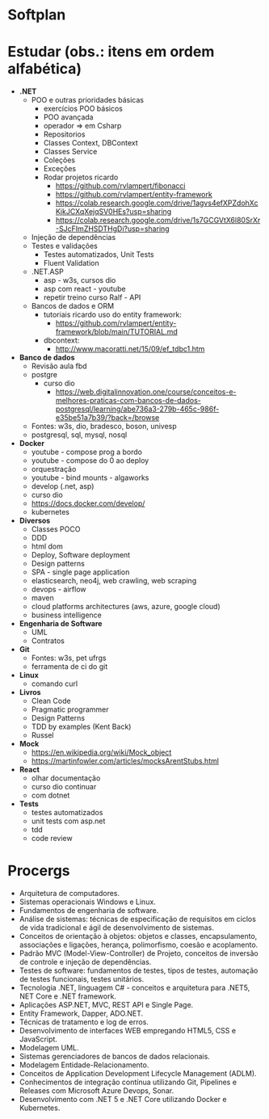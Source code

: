 # Softplan


# Estudar (obs.: itens em ordem alfabética)

- **.NET**
    - POO e outras prioridades básicas
        - exercícios POO básicos
        - POO avançada
        - operador => em Csharp
        - Repositorios
        - Classes Context, DBContext
        - Classes Service
        - Coleções
        - Exceções
        - Rodar projetos ricardo
            - <https://github.com/rvlampert/fibonacci>
            - <https://github.com/rvlampert/entity-framework>
            - <https://colab.research.google.com/drive/1agvs4efXPZdohXcKjkJCXqXejqSV0HEs?usp=sharing>
            - <https://colab.research.google.com/drive/1s7GCGVtX6l80SrXr-SJcFImZHSDTHgDi?usp=sharing>
    - Injeção de dependências
    - Testes e validações
        - Testes automatizados, Unit Tests 
        - Fluent Validation
    - .NET.ASP
        - asp - w3s, cursos dio
        - asp com react - youtube 
        - repetir treino curso Ralf - API
    - Bancos de dados e ORM
        - tutoriais ricardo uso do entity framework:
            - <https://github.com/rvlampert/entity-framework/blob/main/TUTORIAL.md>
        - dbcontext: 
            - <http://www.macoratti.net/15/09/ef_tdbc1.htm>
- **Banco de dados**
    - Revisão aula fbd
    - postgre 
        - curso dio 
            - <https://web.digitalinnovation.one/course/conceitos-e-melhores-praticas-com-bancos-de-dados-postgresql/learning/abe736a3-279b-465c-986f-e35be51a7b39/?back=/browse>
    - Fontes: w3s, dio, bradesco, boson, univesp
    - postgresql, sql, mysql, nosql
- **Docker**
    - youtube - compose prog a bordo
    - youtube - compose do 0 ao deploy
    - orquestração
    - youtube - bind mounts - algaworks
    - develop (.net, asp)
    - curso dio 
    - <https://docs.docker.com/develop/>
    - kubernetes
- **Diversos**
    - Classes POCO
    - DDD
    - html dom 
    - Deploy, Software deployment 
    - Design patterns
    - SPA - single page application
    - elasticsearch, neo4j, web crawling, web scraping
    - devops - airflow
    - maven
    - cloud platforms architectures (aws, azure, google cloud)
    - business intelligence 
- **Engenharia de Software**
    - UML     
    - Contratos 
- **Git** 
    - Fontes: w3s, pet ufrgs
    - ferramenta de ci do git
- **Linux**
    - comando curl
- **Livros**
    - Clean Code
    - Pragmatic programmer
    - Design Patterns
    - TDD by examples (Kent Back)
    - Russel
- **Mock**    
    - <https://en.wikipedia.org/wiki/Mock_object>
    - <https://martinfowler.com/articles/mocksArentStubs.html>
- **React**
    - olhar documentação 
    - curso dio continuar
    - com dotnet
- **Tests**
    - testes automatizados 
    - unit tests com asp.net 
    - tdd
    - code review

# Procergs

- Arquitetura de computadores.
- Sistemas operacionais Windows e Linux.
- Fundamentos de engenharia de software.
- Análise de sistemas: técnicas de especificação de requisitos em ciclos de vida tradicional e ágil de desenvolvimento de sistemas.
- Conceitos de orientação à objetos: objetos e classes, encapsulamento, associações e ligações, herança, polimorfismo, coesão e acoplamento.
- Padrão MVC (Model-View-Controller) de Projeto, conceitos de inversão de controle e injeção de dependências.
- Testes de software: fundamentos de testes, tipos de testes, automação de testes funcionais, testes unitários.
- Tecnologia .NET, linguagem C# - conceitos e arquitetura para .NET5, NET Core e .NET framework.
- Aplicações ASP.NET, MVC, REST API e Single Page.
- Entity Framework, Dapper, ADO.NET.
- Técnicas de tratamento e log de erros.
- Desenvolvimento de interfaces WEB empregando HTML5, CSS e JavaScript.
- Modelagem UML.
- Sistemas gerenciadores de bancos de dados relacionais.
- Modelagem Entidade-Relacionamento.
- Conceitos de Application Development Lifecycle Management (ADLM).
- Conhecimentos de integração contínua utilizando Git, Pipelines e Releases com Microsoft Azure Devops, Sonar.
- Desenvolvimento com .NET 5 e .NET Core utilizando Docker e Kubernetes.
    
